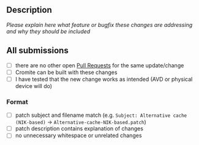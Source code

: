 ## Description

*Please explain here what feature or bugfix these changes are addressing and why they should be included*

## All submissions

* [ ] there are no other open [Pull Requests](../../../pulls) for the same update/change
* [ ] Cromite can be built with these changes
* [ ] I have tested that the new change works as intended (AVD or physical device will do)

### Format

* [ ] patch subject and filename match (e.g. `Subject: Alternative cache (NIK-based)` -> `Alternative-cache-NIK-based.patch`)
* [ ] patch description contains explanation of changes
* [ ] no unnecessary whitespace or unrelated changes
